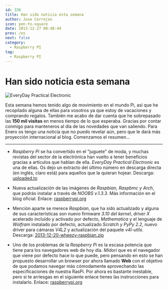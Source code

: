 ```yaml
---
id: 336
title: Han sido noticia esta semana
author: Jose Cerrejon
icon: pen-to-square
date: 2013-12-27 08:48:44
prev: /es
next: false
category:
  - Raspberry PI
tag:
  - Raspberry PI
---
```


# Han sido noticia esta semana

![EveryDay Practical Electronic](/images/2013/12/every_day.jpg)

Esta semana hemos tenido algo de movimiento en el mundo Pi, así que he recopilado alguna de ellas para vosotros ya que estoy de vacaciones y comprando regalos. También me acabo de dar cuenta que he sobrepasado las **150 mil visitas** en menos tiempo de lo que esperaba. Gracias por contar conmigo para manteneros al día de las novedades que van saliendo. Para Enero os tengo una noticia que no puedo revelar aún, pero que le dará más proyección internacional al blog. Comenzamos el resumen…

- - -
* *Raspberry Pi* se ha convertido en el "juguete" de moda, y muchas revistas del sector de la electrónica han vuelto a tener beneficios gracias a artículos que hablan de ella. *EveryDay Practical Electronic* es una de ellas. Os dejo un extracto del último número en descarga directa (en inglés, claro está) para aquellos que la quieran hojear. Descarga: [uploaded.to](http://ul.to/mp82zueo)

* Nueva actualización de las imágenes de *Raspbian, Raspbmc y Arch*, que podrás instalar a través de *NOOBS v.1.3.3*. Más información en el blog oficial. Enlace: [raspberrypi.org](http://www.raspberrypi.org/archives/5580)

* Mención aparte se merece *Raspbian*, que ha sido actualizado y alguna de sus características son nuevo firmware *3.10 del kernel*, *driver X* acelerado incluído y activado por defecto, *Mathematica* y el lenguaje de *Wolfram* instalado por defecto,
actualizado *Scratch y PyPy 2.2*, nuevo driver para cámaras *V4L2* y actualización del paquete *v4l-utils*. Descarga: [2013-12-20-wheezy-raspbian.zip](http://downloads.raspberrypi.org/raspbian_latest)

* Uno de los problemas de la *Raspberry Pi* es la escasa potencia que tiene para los navegadores web de hoy día. *Midori* que es el navegador que viene por defecto hace lo que puede, pero pensando en esto se han propuesto desarrollar un browser por ahora llamado **Web** con el objetivo de que podamos navegar más cómodamente aprovechando las especificaciones de nuestra RasPi. Por ahora es bastante inestable, pero si te arriesgas en el siguiente enlace tienes las instrucciones para instalarlo. Enlace: [raspberrypi.org](http://www.raspberrypi.org/archives/5535)